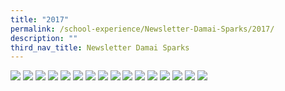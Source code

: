 ```yaml
---
title: "2017"
permalink: /school-experience/Newsletter-Damai-Sparks/2017/
description: ""
third_nav_title: Newsletter Damai Sparks
---
```

<a href="/images/DamaiBuzz/2017%20DMPS_BuzzNews_Page_1.jpeg"><img src="/images/DamaiBuzz/2017%20DMPS_BuzzNews_Page_1.jpeg"></a>
<a href="/images/DamaiBuzz/2017%20DMPS_BuzzNews_Page_2.jpeg"><img src="/images/DamaiBuzz/2017%20DMPS_BuzzNews_Page_2.jpeg"></a>
<a href="/images/DamaiBuzz/2017%20DMPS_BuzzNews_Page_3.jpeg"><img src="/images/DamaiBuzz/2017%20DMPS_BuzzNews_Page_3.jpeg"></a>
<a href="/images/DamaiBuzz/2017%20DMPS_BuzzNews_Page_4.jpeg"><img src="/images/DamaiBuzz/2017%20DMPS_BuzzNews_Page_4.jpeg"></a>
<a href="/images/DamaiBuzz/2017%20DMPS_BuzzNews_Page_5.jpeg"><img src="/images/DamaiBuzz/2017%20DMPS_BuzzNews_Page_5.jpeg"></a>
<a href="/images/DamaiBuzz/2017%20DMPS_BuzzNews_Page_6.jpeg"><img src="/images/DamaiBuzz/2017%20DMPS_BuzzNews_Page_6.jpeg"></a>
<a href="/images/DamaiBuzz/2017%20DMPS_BuzzNews_Page_7.jpeg"><img src="/images/DamaiBuzz/2017%20DMPS_BuzzNews_Page_7.jpeg"></a>
<a href="/images/DamaiBuzz/2017%20DMPS_BuzzNews_Page_8.jpeg"><img src="/images/DamaiBuzz/2017%20DMPS_BuzzNews_Page_8.jpeg"></a>
<a href="/images/DamaiBuzz/DMPS_BuzzNews_Sem2_Final-1.jpeg"><img src="/images/DamaiBuzz/DMPS_BuzzNews_Sem2_Final-1.jpeg"></a>
<a href="/images/DamaiBuzz/DMPS_BuzzNews_Sem2_Final-2.jpeg"><img src="/images/DamaiBuzz/DMPS_BuzzNews_Sem2_Final-2.jpeg"></a>
<a href="/images/DamaiBuzz/DMPS_BuzzNews_Sem2_Final-3.jpeg"><img src="/images/DamaiBuzz/DMPS_BuzzNews_Sem2_Final-3.jpeg"></a>
<a href="/images/DamaiBuzz/DMPS_BuzzNews_Sem2_Final-4.jpeg"><img src="/images/DamaiBuzz/DMPS_BuzzNews_Sem2_Final-4.jpeg"></a>
<a href="/images/DamaiBuzz/DMPS_BuzzNews_Sem2_Final-5.jpeg"><img src="/images/DamaiBuzz/DMPS_BuzzNews_Sem2_Final-5.jpeg"></a>
<a href="/images/DamaiBuzz/DMPS_BuzzNews_Sem2_Final-6.jpeg"><img src="/images/DamaiBuzz/DMPS_BuzzNews_Sem2_Final-6.jpeg"></a>
<a href="/images/DamaiBuzz/DMPS_BuzzNews_Sem2_Final-7.jpeg"><img src="/images/DamaiBuzz/DMPS_BuzzNews_Sem2_Final-7.jpeg"></a>
<a href="/images/DamaiBuzz/DMPS_BuzzNews_Sem2_Final-8.jpeg"><img src="/images/DamaiBuzz/DMPS_BuzzNews_Sem2_Final-8.jpeg"></a>
